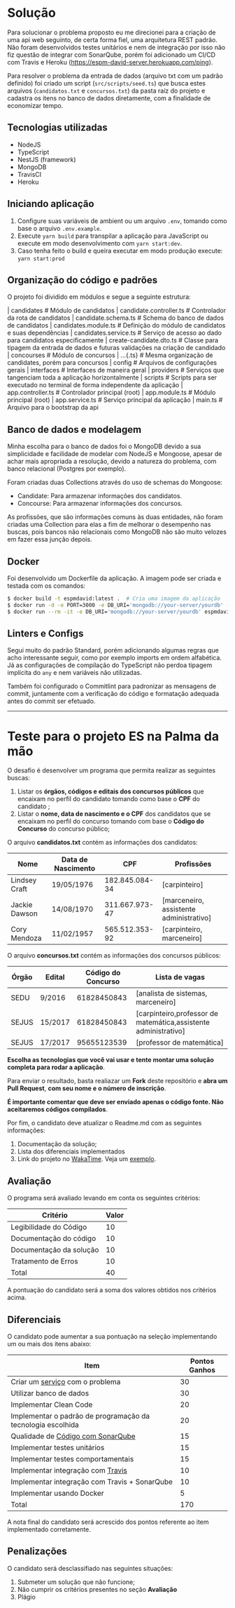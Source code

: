 # Solução

Para solucionar o problema proposto eu me direcionei para a criação de uma api web seguinto, de certa forma fiel, uma arquitetura REST padrão. Não foram desenvolvidos testes unitários e nem de integração por isso não fiz questão de integrar com SonarQube, porém foi adicionado um CI/CD com Travis e Heroku (https://espm-david-server.herokuapp.com/ping).

Para resolver o problema da entrada de dados (arquivo txt com um padrão definido) foi criado um script (`src/scripts/seed.ts`) que busca estes arquivos (`candidatos.txt` e `concursos.txt`) da pasta raíz do projeto e cadastra os itens no banco de dados diretamente, com a finalidade de economizar tempo.

## Tecnologias utilizadas

- NodeJS
- TypeScript
- NestJS (framework)
- MongoDB
- TravisCI
- Heroku

## Iniciando aplicação

1. Configure suas variáveis de ambient ou um arquivo `.env`, tomando como base o arquivo `.env.example`.
2. Execute `yarn build` para transpilar a aplicação para JavaScript ou execute em modo desenvolvimento com `yarn start:dev`.
3. Caso tenha feito o build e queira executar em modo produção execute: `yarn start:prod`

## Organização do código e padrões

O projeto foi dividido em módulos e segue a seguinte estrutura:

| candidates                 # Módulo de candidatos
  | candidate.controller.ts    # Controlador da rota de candidatos
  | candidate.schema.ts        # Schema do banco de dados de candidatos
  | candidates.module.ts       # Definição do módulo de candidatos e suas dependências
  | candidates.service.ts      # Serviço de acesso ao dado para candidatos especificamente
  | create-candidate.dto.ts    # Classe para tipagem da entrada de dados e futuras validações na criação de candidado
| concourses                 # Módulo de concursos
  | ...{.ts}                   # Mesma organização de candidates, porém para concursos
| config                     # Arquivos de configurações gerais
| interfaces                 # Interfaces de maneira geral
| providers                  # Serviços que tangenciam toda a aplicação horizontalmente
| scripts                    # Scripts para ser executado no terminal de forma independente da aplicação
| app.controller.ts          # Controlador principal (root)
| app.module.ts              # Módulo principal (root) 
| app.service.ts             # Serviço principal da aplicação
| main.ts                    # Arquivo para o bootstrap da api

## Banco de dados e modelagem

Minha escolha para o banco de dados foi o MongoDB devido a sua simplicidade e facilidade de modelar com NodeJS e Mongoose, apesar de achar mais apropriada a resolução, devido a natureza do problema, com banco relacional (Postgres por exemplo).

Foram criadas duas Collections através do uso de schemas do Mongoose:

- Candidate: Para armazenar informações dos candidatos.
- Concourse: Para armazenar informações dos concursos.

As profissões, que são informações comuns às duas entidades, não foram criadas uma Collection para elas a fim de melhorar o desempenho nas buscas, pois bancos não relacionais como MongoDB não são muito velozes em fazer essa junção depois.

## Docker

Foi desenvolvido um Dockerfile da aplicação. A imagem pode ser criada e testada com os comandos:

```bash
$ docker build -t espmdavid:latest .  # Cria uma imagem da aplicação
$ docker run -d -e PORT=3000 -e DB_URI='mongodb://your-server/yourdb' -p 3000:3000 espmdavid:latest # Executa a web api e expõem na porta 3000
$ docker run --rm -it -e DB_URI='mongodb://your-server/yourdb' espmdavid:latest yarn seed # Executa o job de preencher o banco com as informações dos arquivos txt
```

## Linters e Configs

Segui muito do padrão Standard, porém adicionando algumas regras que acho interessante seguir, como por exemplo imports em ordem alfabética. Já as configurações de compilação do TypeScript não perdoa tipagem implícita do `any` e nem variáveis não utilizadas.

Também foi configurado o Commitlint para padronizar as mensagens de commit, juntamente com a verificação do código e formatação adequada antes do commit ser efetuado.

---

# Teste para o projeto ES na Palma da mão

O desafio é desenvolver um programa que permita realizar as seguintes buscas: 
1. Listar os **órgãos, códigos e editais dos concursos públicos** que encaixam no perfil do candidato tomando como base o **CPF** do candidato ; 
2. Listar o **nome, data de nascimento e o CPF** dos candidatos que se encaixam no perfil do concurso tomando com base o **Código do Concurso** do concurso público;

O arquivo **candidatos.txt** contém as informações dos candidatos:

| Nome  | Data de Nascimento  | CPF |  Profissões|
|---|---|---|---|
| Lindsey Craft  |  19/05/1976  |  182.845.084-34  |  [carpinteiro]  | 
| Jackie Dawson  |  14/08/1970  |  311.667.973-47  |  [marceneiro, assistente administrativo]  |
| Cory Mendoza |   11/02/1957 |  565.512.353-92  |  [carpinteiro, marceneiro] |

O arquivo **concursos.txt** contém as informações dos concursos públicos:

| Órgão  | Edital  | Código do Concurso |  Lista de vagas|
|---|---|---|---|
| SEDU  | 9/2016  |  61828450843  |  [analista de sistemas, marceneiro]  | 
| SEJUS | 15/2017  |  61828450843  |  [carpinteiro,professor de matemática,assistente administrativo] |
| SEJUS | 17/2017 |  95655123539  |  [professor de matemática] |

**Escolha as tecnologias que você vai usar e tente montar uma solução completa para rodar a aplicação**.

Para enviar o resultado, basta realiazar um **Fork** deste repositório e **abra um Pull Request**, **com seu nome e o número de inscrição**.  

**É importante comentar que deve ser enviado apenas o código fonte. Não aceitaremos códigos compilados**.

Por fim, o candidato deve atualizar o Readme.md com as seguintes informações: 
1. Documentação da solução;
2. Lista dos diferenciais implementados
3. Link do projeto no [WakaTime](https://wakatime.com/). Veja um [exemplo](https://wakatime.com/@b142ebdf-4d65-4b92-bc14-567db7b72151/projects/zrxbwdmhtu?start=2018-01-25&end=2018-01-31).  

## Avaliação

O programa será avaliado levando em conta os seguintes critérios:

| Critério  | Valor | 
|---|---|
| Legibilidade do Código |  10  |
| Documentação do código|  10  |
| Documentação da solução|  10  |
| Tratamento de Erros| 10| 
| Total| 40|

A pontuação do candidato será a soma dos valores obtidos nos critérios acima.

## Diferenciais 

O candidato pode aumentar a sua pontuação na seleção implementando um ou mais dos itens abaixo:

| Item  | Pontos Ganhos | 
|---|---|
| Criar um [serviço](https://martinfowler.com/articles/microservices.html) com o problema |  30  |
| Utilizar banco de dados| 30|
| Implementar Clean Code |  20  |
| Implementar o padrão de programação da tecnologia escolhida |  20  |
| Qualidade de [Código com SonarQube](https://about.sonarcloud.io/) |  15  |
| Implementar testes unitários |  15  |
| Implementar testes comportamentais |  15  |
| Implementar integração com [Travis](https://travis-ci.org/)  |  10  |
| Implementar integração com Travis + SonarQube |  10  |
| Implementar usando Docker| 5|
| Total| 170|

A nota final do candidato será acrescido dos pontos referente ao item implementado corretamente.

## Penalizações

O candidato será desclassifiado nas seguintes situações:

1. Submeter um solução que não funcione; 
2. Não cumprir os critérios presentes no seção **Avaliação**
3. Plágio

